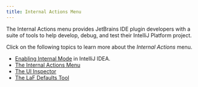 ```yaml
---
title: Internal Actions Menu
---
```


The Internal Actions menu provides JetBrains IDE plugin developers with a suite of tools to help develop, debug, and test their IntelliJ Platform project.

Click on the following topics to learn more about the _Internal Actions_ menu.
* [Enabling Internal Mode](enabling_internal.md) in IntelliJ IDEA.
* [The Internal Actions Menu](interal_actions_menu.md)
* [The UI Inspector](internal_uii.md)
* [The LaF Defaults Tool](internal_ui_lafd.md)